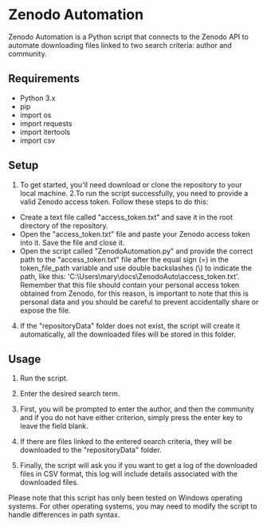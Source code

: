 # Zenodo Automation

Zenodo Automation is a Python script that connects to the Zenodo API to automate downloading files linked to two search criteria: author and community.

## Requirements

- Python 3.x
- pip
- import os
- import requests
- import itertools
- import csv

## Setup

1. To get started, you'll need download or clone the repository to your local machine.
2.To run the script successfully, you need to provide a valid Zenodo access token. Follow these steps to do this:
- Create a text file called "access_token.txt" and save it in the root directory of the repository.
- Open the "access_token.txt" file and paste your Zenodo access token into it. Save the file and close it.
- Open the script called "ZenodoAutomation.py" and provide the correct path to the "access_token.txt" file after the equal sign (=) in the token_file_path variable and use double backslashes (\\) to indicate the path, like this: 'C:\\Users\\mary\\docs\\ZenodoAuto\\access_token.txt'. Remember that this file should contain your personal access token obtained from Zenodo, for this reason, is important to note that this is personal data and you should be careful to prevent accidentally share or expose the file.

4. If the "repositoryData" folder does not exist, the script will create it automatically, all the downloaded files will be stored in this folder.

## Usage

1. Run the script.

2. Enter the desired search term.

3. First, you will be prompted to enter the author, and then the community and if you do not have either criterion, simply press the enter key to leave the field blank.

4. If there are files linked to the entered search criteria, they will be downloaded to the "repositoryData" folder.

5. Finally, the script will ask you if you want to get a log of the downloaded files in CSV format, this log will include details associated with the downloaded files.

Please note that this script has only been tested on Windows operating systems. For other operating systems, you may need to modify the script to handle differences in path syntax.

